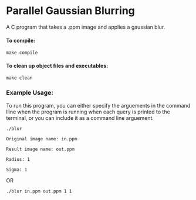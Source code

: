 # Parallel Gaussian Blurring

A C program that takes a .ppm image and applies a gaussian blur.

#### To compile:
`make compile`

#### To clean up object files and executables:
`make clean`



### Example Usage:

To run this program, you can either specify the arguements in the command lline when the program is running when each query is printed to the terminal, or you can include it as a command line arguement.

`./blur`

`Original image name: in.ppm`

`Result image name: out.ppm`

`Radius: 1`

`Sigma: 1`

OR 

`./blur in.ppm out.ppm 1 1`

